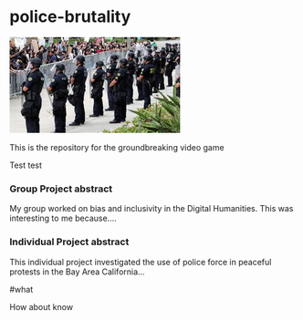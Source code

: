 # police-brutality

![police](images/police.jpeg)

This is the repository for the groundbreaking video game 

Test test

### Group Project abstract

My group worked on bias and inclusivity in the Digital Humanities. This was interesting to me because....


### Individual Project abstract


This individual project investigated the use of police force in peaceful protests in the Bay Area California... 

#what

How about know